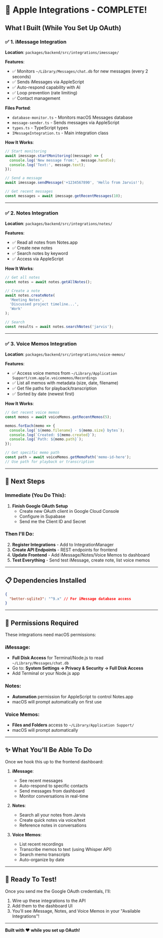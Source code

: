 # 🍎 Apple Integrations - COMPLETE!

## What I Built (While You Set Up OAuth)

### ✅ 1. iMessage Integration
**Location**: `packages/backend/src/integrations/imessage/`

**Features**:
- ✅ Monitors `~/Library/Messages/chat.db` for new messages (every 2 seconds)
- ✅ Sends iMessages via AppleScript
- ✅ Auto-respond capability with AI
- ✅ Loop prevention (rate limiting)
- ✅ Contact management

**Files Ported**:
- `database-monitor.ts` - Monitors macOS Messages database
- `message-sender.ts` - Sends messages via AppleScript
- `types.ts` - TypeScript types
- `IMessageIntegration.ts` - Main integration class

**How It Works**:
```typescript
// Start monitoring
await imessage.startMonitoring((message) => {
  console.log('New message from:', message.handle);
  console.log('Text:', message.text);
});

// Send a message
await imessage.sendMessage('+1234567890', 'Hello from Jarvis!');

// Get recent messages
const messages = await imessage.getRecentMessages(10);
```

---

### ✅ 2. Notes Integration
**Location**: `packages/backend/src/integrations/notes/`

**Features**:
- ✅ Read all notes from Notes.app
- ✅ Create new notes
- ✅ Search notes by keyword
- ✅ Access via AppleScript

**How It Works**:
```typescript
// Get all notes
const notes = await notes.getAllNotes();

// Create a note
await notes.createNote(
  'Meeting Notes',
  'Discussed project timeline...',
  'Work'
);

// Search
const results = await notes.searchNotes('jarvis');
```

---

### ✅ 3. Voice Memos Integration
**Location**: `packages/backend/src/integrations/voice-memos/`

**Features**:
- ✅ Access voice memos from `~/Library/Application Support/com.apple.voicememos/Recordings`
- ✅ List all memos with metadata (size, date, filename)
- ✅ Get file paths for playback/transcription
- ✅ Sorted by date (newest first)

**How It Works**:
```typescript
// Get recent voice memos
const memos = await voiceMemos.getRecentMemos(5);

memos.forEach(memo => {
  console.log(`${memo.filename} - ${memo.size} bytes`);
  console.log(`Created: ${memo.created}`);
  console.log(`Path: ${memo.path}`);
});

// Get specific memo path
const path = await voiceMemos.getMemoPath('memo-id-here');
// Use path for playback or transcription
```

---

## 🎯 Next Steps

### Immediate (You Do This):
1. **Finish Google OAuth Setup**
   - Create new OAuth client in Google Cloud Console
   - Configure in Supabase
   - Send me the Client ID and Secret

### Then I'll Do:
2. **Register Integrations** - Add to IntegrationManager
3. **Create API Endpoints** - REST endpoints for frontend
4. **Update Frontend** - Add iMessage/Notes/Voice Memos to dashboard
5. **Test Everything** - Send test iMessage, create note, list voice memos

---

## 📋 Dependencies Installed

```json
{
  "better-sqlite3": "^9.x" // For iMessage database access
}
```

---

## 🔐 Permissions Required

These integrations need macOS permissions:

### iMessage:
- **Full Disk Access** for Terminal/Node.js to read `~/Library/Messages/chat.db`
- Go to: **System Settings → Privacy & Security → Full Disk Access**
- Add Terminal or your Node.js app

### Notes:
- **Automation** permission for AppleScript to control Notes.app
- macOS will prompt automatically on first use

### Voice Memos:
- **Files and Folders** access to `~/Library/Application Support/`
- macOS will prompt automatically

---

## ✨ What You'll Be Able To Do

Once we hook this up to the frontend dashboard:

1. **iMessage**:
   - See recent messages
   - Auto-respond to specific contacts
   - Send messages from dashboard
   - Monitor conversations in real-time

2. **Notes**:
   - Search all your notes from Jarvis
   - Create quick notes via voice/text
   - Reference notes in conversations

3. **Voice Memos**:
   - List recent recordings
   - Transcribe memos to text (using Whisper API)
   - Search memo transcripts
   - Auto-organize by date

---

## 🚀 Ready To Test!

Once you send me the Google OAuth credentials, I'll:
1. Wire up these integrations to the API
2. Add them to the dashboard UI
3. You'll see iMessage, Notes, and Voice Memos in your "Available Integrations"!

---

**Built with ❤️ while you set up OAuth!**
